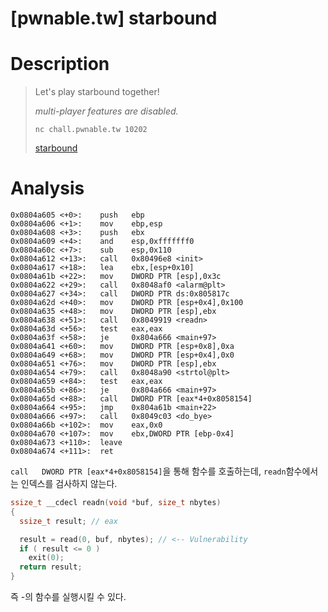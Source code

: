 # [pwnable.tw] starbound

# Description

>  Let's play starbound together!
>
>  *multi-player features are disabled.*
>
>  `nc chall.pwnable.tw 10202`
>
>  [starbound](https://pwnable.tw/static/chall/starbound)

# Analysis

```assembly
0x0804a605 <+0>:	push   ebp
0x0804a606 <+1>:	mov    ebp,esp
0x0804a608 <+3>:	push   ebx
0x0804a609 <+4>:	and    esp,0xfffffff0
0x0804a60c <+7>:	sub    esp,0x110
0x0804a612 <+13>:	call   0x80496e8 <init>
0x0804a617 <+18>:	lea    ebx,[esp+0x10]
0x0804a61b <+22>:	mov    DWORD PTR [esp],0x3c
0x0804a622 <+29>:	call   0x8048af0 <alarm@plt>
0x0804a627 <+34>:	call   DWORD PTR ds:0x805817c
0x0804a62d <+40>:	mov    DWORD PTR [esp+0x4],0x100
0x0804a635 <+48>:	mov    DWORD PTR [esp],ebx
0x0804a638 <+51>:	call   0x8049919 <readn>
0x0804a63d <+56>:	test   eax,eax
0x0804a63f <+58>:	je     0x804a666 <main+97>
0x0804a641 <+60>:	mov    DWORD PTR [esp+0x8],0xa
0x0804a649 <+68>:	mov    DWORD PTR [esp+0x4],0x0
0x0804a651 <+76>:	mov    DWORD PTR [esp],ebx
0x0804a654 <+79>:	call   0x8048a90 <strtol@plt>
0x0804a659 <+84>:	test   eax,eax
0x0804a65b <+86>:	je     0x804a666 <main+97>
0x0804a65d <+88>:	call   DWORD PTR [eax*4+0x8058154]
0x0804a664 <+95>:	jmp    0x804a61b <main+22>
0x0804a666 <+97>:	call   0x8049c03 <do_bye>
0x0804a66b <+102>:	mov    eax,0x0
0x0804a670 <+107>:	mov    ebx,DWORD PTR [ebp-0x4]
0x0804a673 <+110>:	leave
0x0804a674 <+111>:	ret
```

`call   DWORD PTR [eax*4+0x8058154]`을 통해 함수를 호출하는데, `readn`함수에서는 인덱스를 검사하지 않는다.

```c
ssize_t __cdecl readn(void *buf, size_t nbytes)
{
  ssize_t result; // eax

  result = read(0, buf, nbytes); // <-- Vulnerability
  if ( result <= 0 )	
    exit(0);
  return result;
}
```

즉 -의 함수를 실행시킬 수 있다.